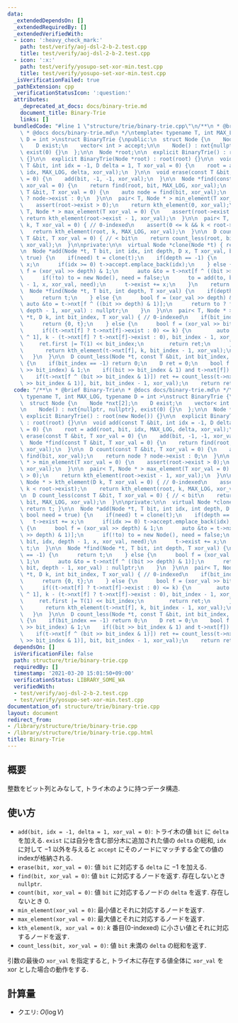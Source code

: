 ```yaml
---
data:
  _extendedDependsOn: []
  _extendedRequiredBy: []
  _extendedVerifiedWith:
  - icon: ':heavy_check_mark:'
    path: test/verify/aoj-dsl-2-b-2.test.cpp
    title: test/verify/aoj-dsl-2-b-2.test.cpp
  - icon: ':x:'
    path: test/verify/yosupo-set-xor-min.test.cpp
    title: test/verify/yosupo-set-xor-min.test.cpp
  _isVerificationFailed: true
  _pathExtension: cpp
  _verificationStatusIcon: ':question:'
  attributes:
    _deprecated_at_docs: docs/binary-trie.md
    document_title: Binary-Trie
    links: []
  bundledCode: "#line 1 \"structure/trie/binary-trie.cpp\"\n/**\n * @brief Binary-Trie\n\
    \ * @docs docs/binary-trie.md\n */\ntemplate< typename T, int MAX_LOG, typename\
    \ D = int >\nstruct BinaryTrie {\npublic:\n  struct Node {\n    Node *nxt[2];\n\
    \    D exist;\n    vector< int > accept;\n\n    Node() : nxt{nullptr, nullptr},\
    \ exist(0) {}\n  };\n\n  Node *root;\n\n  explicit BinaryTrie() : root(new Node())\
    \ {}\n\n  explicit BinaryTrie(Node *root) : root(root) {}\n\n  void add(const\
    \ T &bit, int idx = -1, D delta = 1, T xor_val = 0) {\n    root = add(root, bit,\
    \ idx, MAX_LOG, delta, xor_val);\n  }\n\n  void erase(const T &bit, T xor_val\
    \ = 0) {\n    add(bit, -1, -1, xor_val);\n  }\n\n  Node *find(const T &bit, T\
    \ xor_val = 0) {\n    return find(root, bit, MAX_LOG, xor_val);\n  }\n\n  D count(const\
    \ T &bit, T xor_val = 0) {\n    auto node = find(bit, xor_val);\n    return node\
    \ ? node->exist : 0;\n  }\n\n  pair< T, Node * > min_element(T xor_val = 0) {\n\
    \    assert(root->exist > 0);\n    return kth_element(0, xor_val);\n  }\n\n  pair<\
    \ T, Node * > max_element(T xor_val = 0) {\n    assert(root->exist > 0);\n   \
    \ return kth_element(root->exist - 1, xor_val);\n  }\n\n  pair< T, Node * > kth_element(D\
    \ k, T xor_val = 0) { // 0-indexed\n    assert(0 <= k && k < root->exist);\n \
    \   return kth_element(root, k, MAX_LOG, xor_val);\n  }\n\n  D count_less(const\
    \ T &bit, T xor_val = 0) { // < bit\n    return count_less(root, bit, MAX_LOG,\
    \ xor_val);\n  }\n\nprivate:\n\n  virtual Node *clone(Node *t) { return t; }\n\
    \n  Node *add(Node *t, T bit, int idx, int depth, D x, T xor_val, bool need =\
    \ true) {\n    if(need) t = clone(t);\n    if(depth == -1) {\n      t->exist +=\
    \ x;\n      if(idx >= 0) t->accept.emplace_back(idx);\n    } else {\n      bool\
    \ f = (xor_val >> depth) & 1;\n      auto &to = t->nxt[f ^ ((bit >> depth) & 1)];\n\
    \      if(!to) to = new Node(), need = false;\n      to = add(to, bit, idx, depth\
    \ - 1, x, xor_val, need);\n      t->exist += x;\n    }\n    return t;\n  }\n\n\
    \  Node *find(Node *t, T bit, int depth, T xor_val) {\n    if(depth == -1) {\n\
    \      return t;\n    } else {\n      bool f = (xor_val >> depth) & 1;\n     \
    \ auto &to = t->nxt[f ^ ((bit >> depth) & 1)];\n      return to ? find(to, bit,\
    \ depth - 1, xor_val) : nullptr;\n    }\n  }\n\n  pair< T, Node * > kth_element(Node\
    \ *t, D k, int bit_index, T xor_val) { // 0-indexed\n    if(bit_index == -1) {\n\
    \      return {0, t};\n    } else {\n      bool f = (xor_val >> bit_index) & 1;\n\
    \      if((t->nxt[f] ? t->nxt[f]->exist : 0) <= k) {\n        auto ret = kth_element(t->nxt[f\
    \ ^ 1], k - (t->nxt[f] ? t->nxt[f]->exist : 0), bit_index - 1, xor_val);\n   \
    \     ret.first |= T(1) << bit_index;\n        return ret;\n      } else {\n \
    \       return kth_element(t->nxt[f], k, bit_index - 1, xor_val);\n      }\n \
    \   }\n  }\n\n  D count_less(Node *t, const T &bit, int bit_index, T xor_val)\
    \ {\n    if(bit_index == -1) return 0;\n    D ret = 0;\n    bool f = (xor_val\
    \ >> bit_index) & 1;\n    if((bit >> bit_index & 1) and t->nxt[f]) ret += t->nxt[f]->exist;\n\
    \    if(t->nxt[f ^ (bit >> bit_index & 1)]) ret += count_less(t->nxt[f ^ (bit\
    \ >> bit_index & 1)], bit, bit_index - 1, xor_val);\n    return ret;\n  }\n};\n"
  code: "/**\n * @brief Binary-Trie\n * @docs docs/binary-trie.md\n */\ntemplate<\
    \ typename T, int MAX_LOG, typename D = int >\nstruct BinaryTrie {\npublic:\n\
    \  struct Node {\n    Node *nxt[2];\n    D exist;\n    vector< int > accept;\n\
    \n    Node() : nxt{nullptr, nullptr}, exist(0) {}\n  };\n\n  Node *root;\n\n \
    \ explicit BinaryTrie() : root(new Node()) {}\n\n  explicit BinaryTrie(Node *root)\
    \ : root(root) {}\n\n  void add(const T &bit, int idx = -1, D delta = 1, T xor_val\
    \ = 0) {\n    root = add(root, bit, idx, MAX_LOG, delta, xor_val);\n  }\n\n  void\
    \ erase(const T &bit, T xor_val = 0) {\n    add(bit, -1, -1, xor_val);\n  }\n\n\
    \  Node *find(const T &bit, T xor_val = 0) {\n    return find(root, bit, MAX_LOG,\
    \ xor_val);\n  }\n\n  D count(const T &bit, T xor_val = 0) {\n    auto node =\
    \ find(bit, xor_val);\n    return node ? node->exist : 0;\n  }\n\n  pair< T, Node\
    \ * > min_element(T xor_val = 0) {\n    assert(root->exist > 0);\n    return kth_element(0,\
    \ xor_val);\n  }\n\n  pair< T, Node * > max_element(T xor_val = 0) {\n    assert(root->exist\
    \ > 0);\n    return kth_element(root->exist - 1, xor_val);\n  }\n\n  pair< T,\
    \ Node * > kth_element(D k, T xor_val = 0) { // 0-indexed\n    assert(0 <= k &&\
    \ k < root->exist);\n    return kth_element(root, k, MAX_LOG, xor_val);\n  }\n\
    \n  D count_less(const T &bit, T xor_val = 0) { // < bit\n    return count_less(root,\
    \ bit, MAX_LOG, xor_val);\n  }\n\nprivate:\n\n  virtual Node *clone(Node *t) {\
    \ return t; }\n\n  Node *add(Node *t, T bit, int idx, int depth, D x, T xor_val,\
    \ bool need = true) {\n    if(need) t = clone(t);\n    if(depth == -1) {\n   \
    \   t->exist += x;\n      if(idx >= 0) t->accept.emplace_back(idx);\n    } else\
    \ {\n      bool f = (xor_val >> depth) & 1;\n      auto &to = t->nxt[f ^ ((bit\
    \ >> depth) & 1)];\n      if(!to) to = new Node(), need = false;\n      to = add(to,\
    \ bit, idx, depth - 1, x, xor_val, need);\n      t->exist += x;\n    }\n    return\
    \ t;\n  }\n\n  Node *find(Node *t, T bit, int depth, T xor_val) {\n    if(depth\
    \ == -1) {\n      return t;\n    } else {\n      bool f = (xor_val >> depth) &\
    \ 1;\n      auto &to = t->nxt[f ^ ((bit >> depth) & 1)];\n      return to ? find(to,\
    \ bit, depth - 1, xor_val) : nullptr;\n    }\n  }\n\n  pair< T, Node * > kth_element(Node\
    \ *t, D k, int bit_index, T xor_val) { // 0-indexed\n    if(bit_index == -1) {\n\
    \      return {0, t};\n    } else {\n      bool f = (xor_val >> bit_index) & 1;\n\
    \      if((t->nxt[f] ? t->nxt[f]->exist : 0) <= k) {\n        auto ret = kth_element(t->nxt[f\
    \ ^ 1], k - (t->nxt[f] ? t->nxt[f]->exist : 0), bit_index - 1, xor_val);\n   \
    \     ret.first |= T(1) << bit_index;\n        return ret;\n      } else {\n \
    \       return kth_element(t->nxt[f], k, bit_index - 1, xor_val);\n      }\n \
    \   }\n  }\n\n  D count_less(Node *t, const T &bit, int bit_index, T xor_val)\
    \ {\n    if(bit_index == -1) return 0;\n    D ret = 0;\n    bool f = (xor_val\
    \ >> bit_index) & 1;\n    if((bit >> bit_index & 1) and t->nxt[f]) ret += t->nxt[f]->exist;\n\
    \    if(t->nxt[f ^ (bit >> bit_index & 1)]) ret += count_less(t->nxt[f ^ (bit\
    \ >> bit_index & 1)], bit, bit_index - 1, xor_val);\n    return ret;\n  }\n};\n"
  dependsOn: []
  isVerificationFile: false
  path: structure/trie/binary-trie.cpp
  requiredBy: []
  timestamp: '2021-03-20 15:01:50+09:00'
  verificationStatus: LIBRARY_SOME_WA
  verifiedWith:
  - test/verify/aoj-dsl-2-b-2.test.cpp
  - test/verify/yosupo-set-xor-min.test.cpp
documentation_of: structure/trie/binary-trie.cpp
layout: document
redirect_from:
- /library/structure/trie/binary-trie.cpp
- /library/structure/trie/binary-trie.cpp.html
title: Binary-Trie
---
```

## 概要

整数をビット列とみなして, トライ木のように持つデータ構造.


## 使い方

* `add(bit, idx = -1, delta = 1, xor_val = 0)`: トライ木の値 `bit` に `delta` を加える. `exist` には自分を含む部分木に追加された値の `delta` の総和, `idx` に対して $-1$ 以外を与えると `accept` にそのノードにマッチする全ての値のindexが格納される.
* `erase(bit, xor_val = 0)`: 値 `bit` に対応する `delta` に $-1$ を加える.
* `find(bit, xor_val = 0)`: 値 `bit` に対応するノードを返す. 存在しないとき `nullptr`.
* `count(bit, xor_val = 0)`: 値 `bit` に対応するノードの `delta` を返す. 存在しないとき $0$.
* `min_element(xor_val = 0)`: 最小値とそれに対応するノードを返す.
* `max_element(xor_val = 0)`: 最大値とそれに対応するノードを返す.
* `kth_element(k, xor_val = 0)`: $k$ 番目(0-indexed) に小さい値とそれに対応するノードを返す.
* `count_less(bit, xor_val = 0)`: 値 `bit` 未満の `delta` の総和を返す.

引数の最後の `xor_val` を指定すると, トライ木に存在する値全体に `xor_val` を xor とした場合の動作をする.

## 計算量

* クエリ: $O(\log V)$ 
